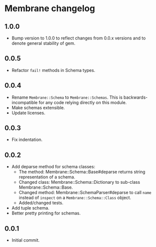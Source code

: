 # Membrane changelog

## 1.0.0

* Bump version to 1.0.0 to reflect changes from 0.0.x versions and to denote general stability of gem.


## 0.0.5

* Refactor `fail!` methods in Schema types.


## 0.0.4

* Rename `Membrane::Schema` to `Membrane::Schemas`. This is backwards-incompatible for any code relying directly on this module.
* Make schemas extensible.
* Update licenses.


## 0.0.3

* Fix indentation.


## 0.0.2

* Add deparse method for schema classes:
    - The method: Membrane::Schema::Base#deparse returns string representation of a schema.
    - Changed class: Membrane::Schema::Dictionary to sub-class Membrane::Schema::Base.
    - Changed method: Membrane::SchemaParser#deparse to call `name` instead of `inspect` on a `Membrane::Schema::Class` object.
    - Added/changed tests.
* Add tuple schema.
* Better pretty printing for schemas.


## 0.0.1

* Initial commit.
